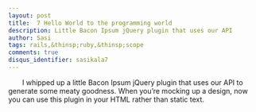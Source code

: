 ```yaml
---
layout: post
title:  7 Hello World to the programming world
description: Little Bacon Ipsum jQuery plugin that uses our API
author: Sasi
tags: rails,&thinsp;ruby,&thinsp;scope
comments: true
disqus_identifier: sasikala7
---
```


  &ensp;&ensp;&ensp;&ensp;I whipped up a little Bacon Ipsum jQuery plugin that uses our API to generate some meaty goodness.  When you’re mocking up a design, now you can use this plugin in your HTML rather than static text.